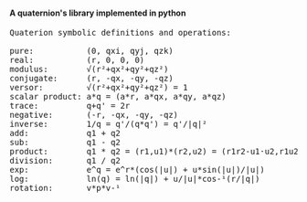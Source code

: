 #### A quaternion's library implemented in python

<pre>
Quaterion symbolic definitions and operations:

pure:           (0, qxi, qyj, qzk)
real:           (r, 0, 0, 0)
modulus:        √(r²+qx²+qy²+qz²)
conjugate:      (r, -qx, -qy, -qz)
versor:         √(r²+qx²+qy²+qz²) = 1
scalar product: a*q = (a*r, a*qx, a*qy, a*qz)
trace:          q+q' = 2r
negative:       (-r, -qx, -qy, -qz)
inverse:        1/q = q'/(q*q') = q'/|q|²
add:            q1 + q2
sub:            q1 - q2
product:        q1 * q2 = (r1,u1)*(r2,u2) = (r1r2-u1·u2,r1u2+r2u1+u1xu2)
division:       q1 / q2
exp:            e^q = e^r*(cos(|u|) + u*sin(|u|)/|u|)
log:            ln(q) = ln(|q|) + u/|u|*cos-¹(r/|q|)
rotation:       v*p*v-¹
</pre>